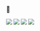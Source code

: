 ### 👋

![](https://img.shields.io/endpoint?label=currently&url=https://dev.discordprofiles.me/api/badge/status/287574458963722240?simple=true) ![](https://img.shields.io/endpoint?url=https://dev.discordprofiles.me/api/badge/playing/287574458963722240?vscode=false) ![](https://img.shields.io/endpoint?url=https://dev.discordprofiles.me/api/badge/vscode/287574458963722240) ![](https://img.shields.io/endpoint?url=https://dev.discordprofiles.me/api/badge/spotify/287574458963722240)
